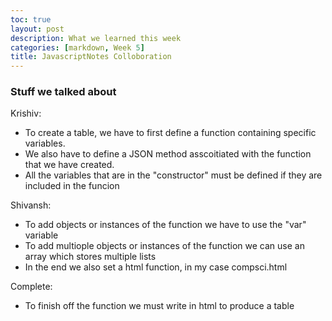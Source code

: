 ```yaml
---
toc: true
layout: post
description: What we learned this week
categories: [markdown, Week 5]
title: JavascriptNotes Colloboration
---
```

### Stuff we talked about

Krishiv:
- To create a table, we have to first define a function containing specific variables.
- We also have to define a JSON method asscoitiated with the function that we have created.
- All the variables that are in the "constructor" must be defined if they are included in the funcion


Shivansh:
- To add objects or instances of the function we have to use the "var" variable 
- To add multiople objects or instances of the function we can use an array which stores multiple lists
- In the end we also set a html function, in my case compsci.html

Complete:
- To finish off the function we must write in html to produce a table